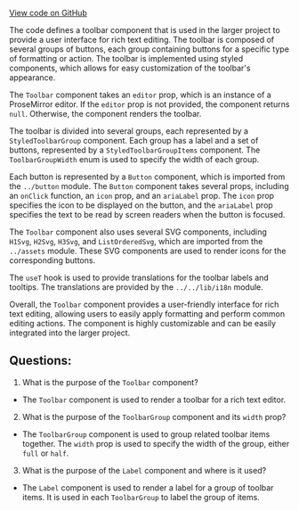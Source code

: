 [View code on GitHub](https://github.com/technologiestiftung/kulturdaten-frontend/blob/master/components/RichTextEditor/Toolbar.tsx)

The code defines a toolbar component that is used in the larger project to provide a user interface for rich text editing. The toolbar is composed of several groups of buttons, each group containing buttons for a specific type of formatting or action. The toolbar is implemented using styled components, which allows for easy customization of the toolbar's appearance.

The `Toolbar` component takes an `editor` prop, which is an instance of a ProseMirror editor. If the `editor` prop is not provided, the component returns `null`. Otherwise, the component renders the toolbar.

The toolbar is divided into several groups, each represented by a `StyledToolbarGroup` component. Each group has a label and a set of buttons, represented by a `StyledToolbarGroupItems` component. The `ToolbarGroupWidth` enum is used to specify the width of each group.

Each button is represented by a `Button` component, which is imported from the `../button` module. The `Button` component takes several props, including an `onClick` function, an `icon` prop, and an `ariaLabel` prop. The `icon` prop specifies the icon to be displayed on the button, and the `ariaLabel` prop specifies the text to be read by screen readers when the button is focused.

The `Toolbar` component also uses several SVG components, including `H1Svg`, `H2Svg`, `H3Svg`, and `ListOrderedSvg`, which are imported from the `../assets` module. These SVG components are used to render icons for the corresponding buttons.

The `useT` hook is used to provide translations for the toolbar labels and tooltips. The translations are provided by the `../../lib/i18n` module.

Overall, the `Toolbar` component provides a user-friendly interface for rich text editing, allowing users to easily apply formatting and perform common editing actions. The component is highly customizable and can be easily integrated into the larger project.
## Questions: 
 1. What is the purpose of the `Toolbar` component?
- The `Toolbar` component is used to render a toolbar for a rich text editor.
2. What is the purpose of the `ToolbarGroup` component and its `width` prop?
- The `ToolbarGroup` component is used to group related toolbar items together. The `width` prop is used to specify the width of the group, either `full` or `half`.
3. What is the purpose of the `Label` component and where is it used?
- The `Label` component is used to render a label for a group of toolbar items. It is used in each `ToolbarGroup` to label the group of items.